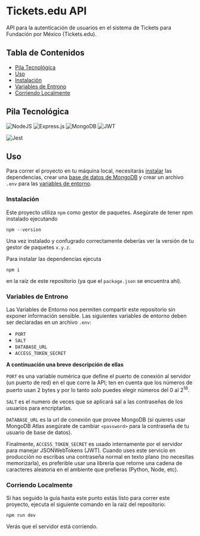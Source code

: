# Tickets.edu API

API para la autenticación de usuarios en el sistema de Tickets para Fundación por México (Tickets.edu). 

## Tabla de Contenidos
- [Pila Tecnológica](#pila-tecnológica)
- [Uso](#uso)
- [Instalación](#instalación)
- [Variables de Entrono](#variables-de-entrono)
- [Corriendo Localmente](#corriendo-localmente)

## Pila Tecnológica

![NodeJS](https://img.shields.io/badge/node.js-6DA55F?style=for-the-badge&logo=node.js&logoColor=white) ![Express.js](https://img.shields.io/badge/express.js-%23404d59.svg?style=for-the-badge&logo=express&logoColor=%2361DAFB) ![MongoDB](https://img.shields.io/badge/MongoDB-%234ea94b.svg?style=for-the-badge&logo=mongodb&logoColor=white) ![JWT](https://img.shields.io/badge/JWT-black?style=for-the-badge&logo=JSON%20web%20tokens)

![Jest](https://img.shields.io/badge/Jest-1_Test-blue)

## Uso

Para correr el proyecto en tu máquina local, necesitarás [instalar](#instalación) las dependencias, crear una [base de datos de MongoDB](https://www.mongodb.com/) y crear un archivo `.env` para las [variables de entorno](#variables-de-entorno).

### Instalación

Este proyecto utiliza `npm` como gestor de paquetes. Asegúrate de tener npm instalado ejecutando
```console 
npm --version
```

Una vez instalado y confugrado correctamente deberías ver la versión de tu gestor de paquetes `x.y.z`.

Para instalar las dependencias ejecuta
```console
npm i
```
en la raíz de este repositorio (ya que el `package.json` se encuentra ahí).

### Variables de Entrono

Las Variables de Entorno nos permiten compartir este repositorio sin exponer información sensible. Las siguientes variables de entorno deben ser declaradas en un archivo `.env`:
- `PORT`
- `SALT`
- `DATABASE_URL`
- `ACCESS_TOKEN_SECRET`

**A continuación una breve descripción de ellas**

`PORT` es una variable numérica que define el puerto de conexión al servidor (un puerto de red) en el que corre la API; ten en cuenta que los números de puerto usan 2 bytes y por lo tanto solo puedes elegir números del 0 al $2^{16}$.

`SALT` es el numero de veces que se aplicará sal a las contraseñas de los usuarios para encriptarlas. 

`DATABASE_URL` es la url de conexión que provee MongoDB (si quieres usar MongoDB Atlas asegúrate de cambiar `<password>` para la contraseña de tu usuario de base de datos). 

Finalmente, `ACCESS_TOKEN_SECRET` es usado internamente por el servidor para manejar JSONWebTokens (JWT). Cuando uses este servicio en producción no escribas una contraseña normal en texto plano (no necesitas memorizarla), es preferible usar una librería que retorne una cadena de caracteres aleatoria en el ambiente que prefieras (Python, Node, etc).

### Corriendo Localmente

Si has seguido la guía hasta este punto estás listo para correr este proyecto, ejecuta el siguiente comando en la raíz del repositorio:
```console
npm run dev
```

Verás que el servidor está corriendo.